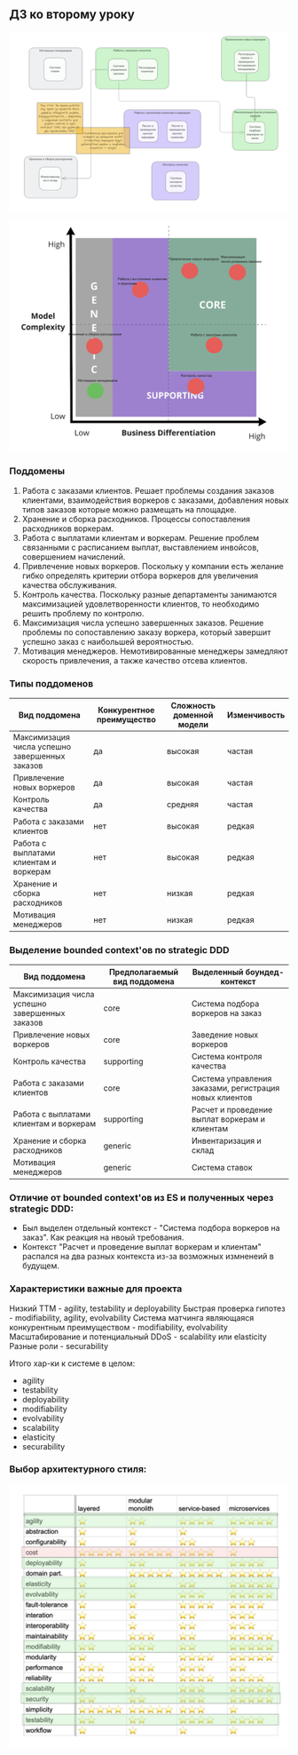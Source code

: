 ## ДЗ ко второму уроку

![Поддомены и bounded context'ы](subdomains_and_contexts.png)

![Domain core chart](domain_core_chart.png)

### Поддомены

1. Работа с заказами клиентов. Решает проблемы создания заказов клиентами, взаимодействия воркеров с заказами, добавления новых типов заказов которые можно размещать на площадке.
2. Хранение и сборка расходников. Процессы сопоставления расходников воркерам.
3. Работа с выплатами клиентам и воркерам. Решение проблем связанными с расписанием выплат, выставлением инвойсов, совершением начислений.
4. Привлечение новых воркеров. Поскольку у компании есть желание гибко определять критерии отбора воркеров для увеличения качества обслуживания.
5. Контроль качества. Поскольку разные департаменты занимаются максимизацией удовлетворенности клиентов, то необходимо решить проблему по контролю.
6. Максимизация числа успешно завершенных заказов. Решение проблемы по сопоставлению заказу воркера, который завершит успешно заказ с наибольшей вероятностью.
7. Мотивация менеджеров. Немотивированные менеджеры замедляют скорость привлечения, а также качество отсева клиентов.

### Типы поддоменов

| Вид поддомена   | **Конкурентное преимущество** | **Сложность доменной модели** | **Изменчивость** |
| ---------------------------------------------- | ----------------------------- | ----------------------------- | ---------------- |
| Максимизация числа успешно завершенных заказов | да | высокая | частая |
| Привлечение новых воркеров                     | да | высокая | частая |
| Контроль качества                              | да | средняя | частая |
| Работа с заказами клиентов                     | нет | высокая | редкая |
| Работа с выплатами клиентам и воркерам         | нет | высокая | редкая |
| Хранение и сборка расходников                  | нет | низкая | редкая |
| Мотивация менеджеров                           | нет | низкая | редкая |

### Выделение bounded context'ов по strategic DDD

| **Вид поддомена** | **Предполагаемый вид поддомена** | **Выделенный боундед-контекст** |
| ---------------------------------------------- | -------------------------------- | ------------------------------------------------------- |
| Максимизация числа успешно завершенных заказов | core | Система подбора воркеров на заказ |
| Привлечение новых воркеров                     | core | Заведение новых воркеров |
| Контроль качества                              | supporting | Система контроля качества |
| Работа с заказами клиентов                     | core | Система управления заказами, регистрация новых клиентов |
| Работа с выплатами клиентам и воркерам         | supporting | Расчет и проведение выплат воркерам и  клиентам |
| Хранение и сборка расходников                  | generic | Инвентаризация и склад |
| Мотивация менеджеров                           | generic | Система ставок |

### Отличие от bounded context'ов из ES и полученных через strategic DDD:

* Был выделен отдельный контекст - "Система подбора воркеров на заказ". Как реакция на нвоый требования.
* Контекст "Расчет и проведение выплат воркерам и клиентам" распался на два разных контекста из-за возможных измненеий в будущем.

### Характеристики важные для проекта

Низкий TTM - agility, testability и deployability
Быстрая проверка гипотез - modifiability, agility, evolvability
Система матчинга являющаяся конкурентным преимуществом - modifiability, evolvability
Масштабирование и потенциальный DDoS - scalability или elasticity
Разные роли - securability

Итого хар-ки к системе в целом:

* agility
* testability
* deployability
* modifiability
* evolvability
* scalability
* elasticity
* securability

### Выбор архитектурного стиля:

![Arch style](arch_style_proc_and_cons.png)

